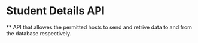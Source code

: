 # Student Details API

** API that allowes the permitted hosts to send and retrive data to and from the database respectively.